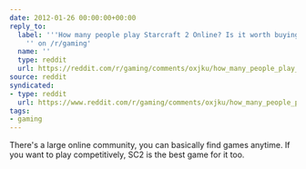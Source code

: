 ```yaml
---
date: 2012-01-26 00:00:00+00:00
reply_to:
  label: '''How many people play Starcraft 2 Online? Is it worth buying for the multiplayer?
    '' on /r/gaming'
  name: ''
  type: reddit
  url: https://reddit.com/r/gaming/comments/oxjku/how_many_people_play_starcraft_2_online_is_it/
source: reddit
syndicated:
- type: reddit
  url: https://www.reddit.com/r/gaming/comments/oxjku/how_many_people_play_starcraft_2_online_is_it/c3ktw7d/
tags:
- gaming
---
```


There's a large online community, you can basically find games anytime. If you want to play competitively, SC2 is the best game for it too.
